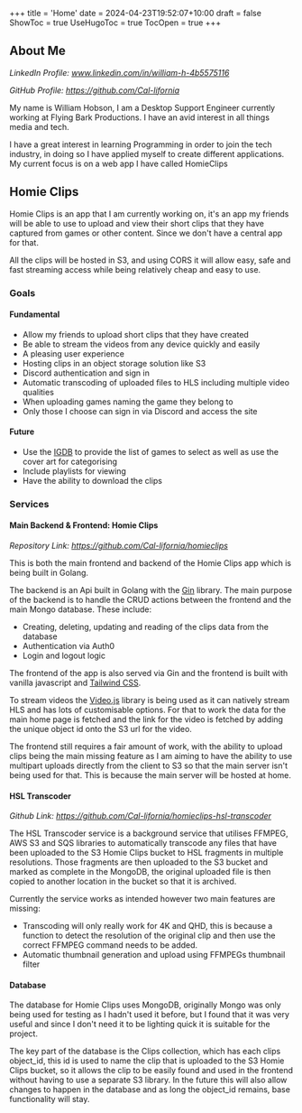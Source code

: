+++
title = 'Home'
date = 2024-04-23T19:52:07+10:00
draft = false
ShowToc = true
UseHugoToc = true 
TocOpen = true
+++
## About Me
*LinkedIn Profile: www.linkedin.com/in/william-h-4b5575116*

*GitHub Profile: https://github.com/Cal-lifornia*

My name is William Hobson, I am a Desktop Support Engineer currently working at Flying Bark Productions. I have an avid interest in all things media and tech.

I have a great interest in learning Programming in order to join the tech industry, in doing so I have applied myself to create different applications. My current focus is on a web app I have called HomieClips
## Homie Clips
Homie Clips is an app that I am currently working on, it's an app my friends will be able to use to upload and view their short clips that they have captured from games or other content. Since we don't have a central app for that. 

All the clips will be hosted in S3, and using CORS it will allow easy, safe and fast streaming access while being relatively cheap and easy to use.
### Goals
#### Fundamental
- Allow my friends to upload short clips that they have created 
- Be able to stream the videos from any device quickly and easily
- A pleasing user experience
- Hosting clips in an object storage solution like S3
- Discord authentication and sign in 
- Automatic transcoding of uploaded files to HLS including multiple video qualities
- When uploading games naming the game they belong to
- Only those I choose can sign in via Discord and access the site
#### Future
- Use the [IGDB](https://www.igdb.com/) to provide the list of games to select as well as use the cover art for categorising
- Include playlists for viewing
- Have the ability to download the clips
### Services
#### Main Backend & Frontend: Homie Clips
*Repository Link: https://github.com/Cal-lifornia/homieclips*

This is both the main frontend and backend of the Homie Clips app which is being built in Golang. 

The backend is an Api built in Golang with the [Gin](https://github.com/gin-gonic/gin) library. The main purpose of the backend is to handle the CRUD actions between the frontend and the main Mongo database. These include:
- Creating, deleting, updating and reading of the clips data from the database
- Authentication via Auth0
- Login and logout logic

The frontend of the app is also served via Gin and the frontend is built with vanilla javascript and [Tailwind CSS](https://tailwindcss.com/). 

To stream videos the [Video.js](https://videojs.com/) library is being used as it can natively stream HLS and has lots of customisable options. For that to work the data for the main home page is fetched and the link for the video is fetched by adding the unique object id onto the S3 url for the video.

The frontend still requires a fair amount of work, with the ability to upload clips being the main missing feature as I am aiming to have the ability to use multipart uploads directly from the client to S3 so that the main server isn't being used for that. This is because the main server will be hosted at home.

#### HSL Transcoder 
*Github Link: https://github.com/Cal-lifornia/homieclips-hsl-transcoder*

The HSL Transcoder service is a background service that utilises FFMPEG, AWS S3 and SQS libraries to automatically transcode any files that have been uploaded to the S3 Homie Clips bucket to HSL fragments in multiple resolutions. Those fragments are then uploaded to the S3 bucket and marked as complete in the MongoDB, the original uploaded file is then copied to another location in the bucket so that it is archived.

Currently the service works as intended however two main features are missing:
- Transcoding will only really work for 4K and QHD, this is because a function to detect the resolution of the original clip and then use the correct FFMPEG command needs to be added.
- Automatic thumbnail generation and upload using FFMPEGs thumbnail filter

#### Database
The database for Homie Clips uses MongoDB, originally Mongo was only being used for testing as I hadn't used it before, but I found that it was very useful and since I don't need it to be lighting quick it is suitable for the project.

The key part of the database is the Clips collection, which has each clips object_id, this id is used to name the clip that is uploaded to the S3 Homie Clips bucket, so it allows the clip to be easily found and used in the frontend without having to use a separate S3 library. In the future this will also allow changes to happen in the database and as long the object_id remains, base functionality will stay.